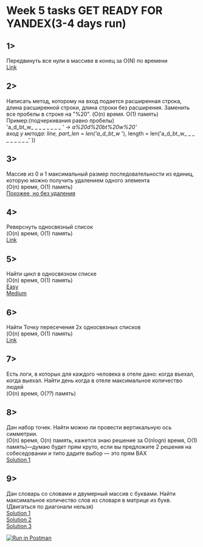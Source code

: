 ﻿# Week 5 tasks GET READY FOR YANDEX(3-4 days run)

## 1>
Передвинуть все нули в массиве в конец за O(N) по времени  
[Link](https://leetcode.com/problems/move-zeroes/description/)  

## 2>
Написать метод, которому на вход подается расширенная строка, длина расширенной строки, длина строки без расширения. Заменить все пробелы в строке на "%20". (O(n) время. O(1) память)  
Пример:(подчеркивания равно пробелы)  
'a_d_bt_w_ _ _ _ _ _ _ _ _' -> a%20d%20bt%20w%20'  
вход у метода: line, part_len = len('a_d_bt_w_ '), length = len('a_d_bt_w_ _ _ _ _ _ _ _ _' ))     

## 3>
Массив из 0 и 1 максимальный размер последовательности из единиц, которую можно получить удалением одного элемента   
(O(n) время, O(1) память)   
[Похожее, но без удаления](https://leetcode.com/problems/max-consecutive-ones/description/)  
  
## 4>  
Реверснуть односвязный список  
(O(n) время, O(1) память)  
[Link](https://leetcode.com/problems/reverse-linked-list/description/)
    
## 5>  
Найти цикл в односвязном списке  
(O(n) время, O(1) память)  
[Easy](https://leetcode.com/problems/linked-list-cycle/description/)  
[Medium](https://leetcode.com/problems/linked-list-cycle-ii/description/)  
  
## 6>  
Найти Точку пересечения 2х односвязных списков  
(O(n) время, O(1) память)  
[Link](https://leetcode.com/problems/intersection-of-two-linked-lists/description/)  

## 7>  
Есть логи, в которых для каждого человека в отеле дано: когда въехал, когда выехал. Найти день когда в отеле максимальное количество людей  
(O(n) время, O(*??*) память)
  
## 8>  
Дан набор точек. Найти можно ли провести вертикальную ось симметрии.  
(O(n) время, O(n) память, кажется знаю решение за O(nlogn) время, O(1) память)—думаю будет прям круто, если вы предложите 2 решения на собеседовании и типо дадите выбор — это прям ВАХ  
[Solution 1](https://www.careercup.com/questionthread?id=711)  
  
## 9>  
Дан словарь со словами и двумерный массив с буквами. Найти максимальное количество слов из словаря в матрице из букв. (Двигаться по диагонали нельзя)  
[Solution 1](https://www.geeksforgeeks.org/search-a-word-in-a-2d-grid-of-characters/)  
[Solution 2](https://stackoverflow.com/questions/25298200/given-a-dictionary-and-a-list-of-letters-find-all-valid-words-that-can-be-built)  
[Solution 3](https://stackoverflow.com/questions/746082/how-to-find-list-of-possible-words-from-a-letter-matrix-boggle-solver?noredirect=1&lq=1)  
  
[![Run in Postman](https://run.pstmn.io/button.svg)](https://app.getpostman.com/run-collection/377a2620e9b35b9c8b44)
